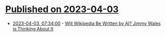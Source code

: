 # [Published on 2023-04-03](index.md)

* [2023-04-03, 07:34:00](https://news.slashdot.org/story/23/04/03/040214/will-wikipedia-be-written-by-ai-jimmy-wales-is-thinking-about-it?utm_source=rss1.0mainlinkanon&utm_medium=feed) - [Will Wikipedia Be Written by AI?  Jimmy Wales is Thinking About It](https://news.slashdot.org/story/23/04/03/040214/will-wikipedia-be-written-by-ai-jimmy-wales-is-thinking-about-it?utm_source=rss1.0mainlinkanon&utm_medium=feed)
